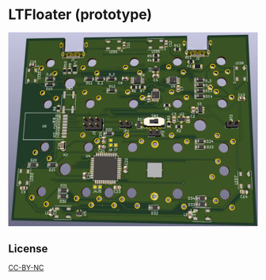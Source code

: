 # LTFloater (prototype)

![Image of LTFloater PCB](https://github.com/LovesTha/keyboard_pcb/raw/master/LTFloater/3D_Pic.png)

## License

[CC-BY-NC](https://creativecommons.org/licenses/by-nc/4.0/)
